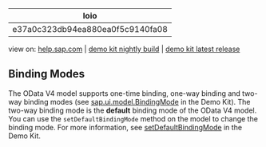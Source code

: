 | loio |
| -----|
| e37a0c323db94ea880ea0f5c9140fa08 |

<div id="loio">

view on: [help.sap.com](https://help.sap.com/viewer/DRAFT/3237636b137e43519a20ad5513c49ccb/latest/en-US/e37a0c323db94ea880ea0f5c9140fa08.html) | [demo kit nightly build](https://openui5nightly.hana.ondemand.com/#/topic/e37a0c323db94ea880ea0f5c9140fa08) | [demo kit latest release](https://openui5.hana.ondemand.com/#/topic/e37a0c323db94ea880ea0f5c9140fa08)</div>
<!-- loioe37a0c323db94ea880ea0f5c9140fa08 -->

## Binding Modes

The OData V4 model supports one-time binding, one-way binding and two-way binding modes \(see [sap.ui.model.BindingMode](https://openui5.hana.ondemand.com/#/api/sap.ui.model.BindingMode) in the Demo Kit\). The two-way binding mode is the **default** binding mode of the OData V4 model. You can use the `setDefaultBindingMode` method on the model to change the binding mode. For more information, see [setDefaultBindingMode](https://openui5.hana.ondemand.com/#/api/sap.ui.model.Model/methods/setDefaultBindingMode) in the Demo Kit.

